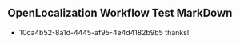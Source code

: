 ## OpenLocalization Workflow Test MarkDown
* 10ca4b52-8a1d-4445-af95-4e4d4182b9b5 
thanks!<!--HONumber=Mar16_HO2-->
